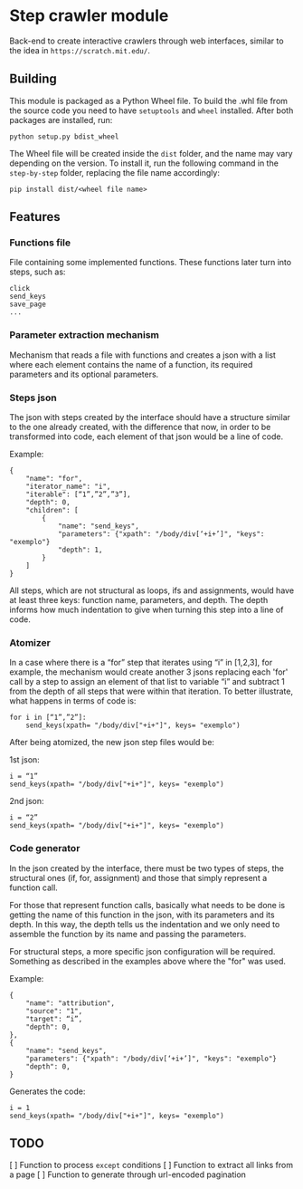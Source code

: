 # Step crawler module
Back-end to create interactive crawlers through web interfaces, similar
 to the idea in `https://scratch.mit.edu/`.

## Building

This module is packaged as a Python Wheel file. To build the .whl file from the source code you need to have `setuptools` and `wheel` installed. After both packages are installed, run:

```
python setup.py bdist_wheel
```

The Wheel file will be created inside the `dist` folder, and the name may vary depending on the version. To install it, run the following command in the `step-by-step` folder, replacing the file name accordingly:

```
pip install dist/<wheel file name>
```


## Features

### Functions file

File containing some implemented functions. These functions later turn into steps, such as:
```
click
send_keys
save_page
...
```

### Parameter extraction mechanism

Mechanism that reads a file with functions and creates a json with a list where each element contains the name of a function, its required parameters and its optional parameters.


### Steps json

The json with steps created by the interface should have a structure similar to the one already created, with the difference that now, in order to be transformed into code, each element of that json would be a line of code.

Example:
```
{
    "name": "for",
    "iterator_name": "i",
    "iterable": [“1”,”2”,”3”],
    "depth": 0,
    "children": [
        {
            "name": "send_keys",
            "parameters": {"xpath": "/body/div[‘+i+’]", "keys": "exemplo"}
            "depth": 1,
        }
    ]
}
```

All steps, which are not structural as loops, ifs and assignments, would have at least three keys: function name, parameters, and depth. The depth informs how much indentation to give when turning this step into a line of code.

### Atomizer

In a case where there is a “for” step that iterates using “i” in [1,2,3], for example, the mechanism would create another 3 jsons replacing each 'for' call by a step to assign an element of that list to variable “i” and subtract 1 from the depth of all steps that were within that iteration. To better illustrate, what happens in terms of code is:

```
for i in [“1”,”2”]:
    send_keys(xpath= "/body/div["+i+"]", keys= "exemplo")
```

After being atomized, the new json step files would be:

1st json:
```
i = “1”
send_keys(xpath= "/body/div["+i+"]", keys= "exemplo")
```
2nd json:
```
i = “2”
send_keys(xpath= "/body/div["+i+"]", keys= "exemplo")
```

### Code generator

In the json created by the interface, there must be two types of steps, the structural ones (if, for, assignment) and those that simply represent a function call.

For those that represent function calls, basically what needs to be done is getting the name of this function in the json, with its parameters and its depth. In this way, the depth tells us the indentation and we only need to assemble the function by its name and passing the parameters.

For structural steps, a more specific json configuration will be required. Something as described in the examples above where the "for" was used.

Example:
```
{
    "name": "attribution",
    "source": "1",
    "target": “i”,
    "depth": 0,
},
{
    "name": "send_keys",
    "parameters": {"xpath": "/body/div[‘+i+’]", "keys": "exemplo"}
    "depth": 0,
}
```

Generates the code:
```
i = 1
send_keys(xpath= "/body/div["+i+"]", keys= "exemplo")
```

## TODO
[ ] Function to process `except` conditions
[ ] Function to extract all links from a page
[ ] Function to generate through url-encoded pagination  
